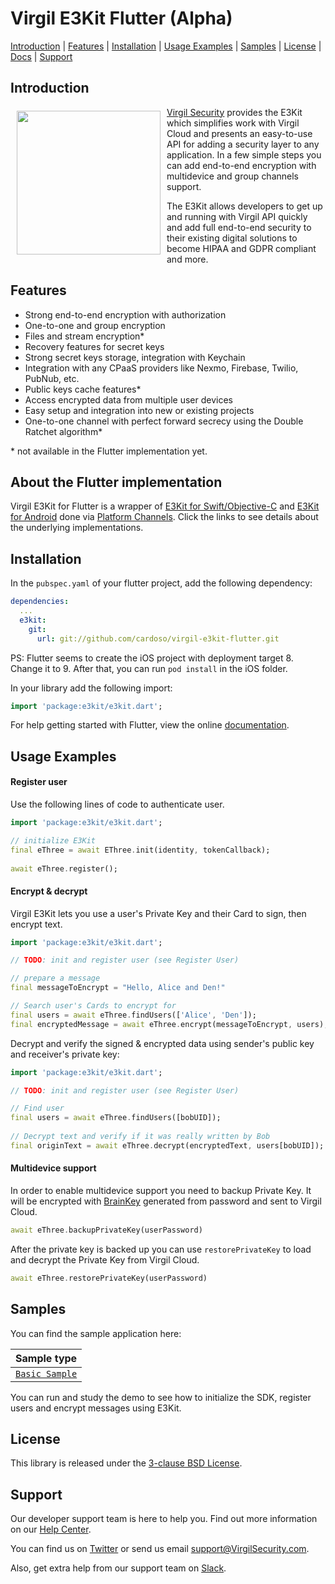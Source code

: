 # Virgil E3Kit Flutter (Alpha)

[Introduction](#introduction) | [Features](#features) | [Installation](#installation) | [Usage Examples](#usage-examples) | [Samples](#samples) | [License](#license) | [Docs](#docs) | [Support](#support)

## Introduction

<a href="https://developer.virgilsecurity.com/docs"><img width="230px" src="https://cdn.virgilsecurity.com/assets/images/github/logos/virgil-logo-red.png" align="left" hspace="10" vspace="6"></a> [Virgil Security](https://virgilsecurity.com) provides the E3Kit which simplifies work with Virgil Cloud and presents an easy-to-use API for adding a security layer to any application. In a few simple steps you can add end-to-end encryption with multidevice and group channels support.

The E3Kit allows developers to get up and running with Virgil API quickly and add full end-to-end security to their existing digital solutions to become HIPAA and GDPR compliant and more.

## Features

- Strong end-to-end encryption with authorization
- One-to-one and group encryption
- Files and stream encryption*
- Recovery features for secret keys
- Strong secret keys storage, integration with Keychain
- Integration with any CPaaS providers like Nexmo, Firebase, Twilio, PubNub, etc.
- Public keys cache features*
- Access encrypted data from multiple user devices
- Easy setup and integration into new or existing projects
- One-to-one channel with perfect forward secrecy using the Double Ratchet algorithm*

\* not available in the Flutter implementation yet.

## About the Flutter implementation

Virgil E3Kit for Flutter is a wrapper of [E3Kit for Swift/Objective-C](https://github.com/VirgilSecurity/virgil-e3kit-x) and [E3Kit for Android](https://github.com/VirgilSecurity/virgil-e3kit-kotlin) done via [Platform Channels](https://flutter.dev/docs/development/platform-integration/platform-channels). Click the links to see details about the underlying implementations.

## Installation

In the `pubspec.yaml` of your flutter project, add the following dependency:

```yaml
dependencies:
  ...
  e3kit:
    git:
      url: git://github.com/cardoso/virgil-e3kit-flutter.git
```

PS: Flutter seems to create the iOS project with deployment target 8. Change it to 9. After that, you can run `pod install` in the iOS folder.

In your library add the following import:

```dart
import 'package:e3kit/e3kit.dart';
```

For help getting started with Flutter, view the online [documentation](https://flutter.io/).

## Usage Examples

#### Register user
Use the following lines of code to authenticate user.

```dart
import 'package:e3kit/e3kit.dart';

// initialize E3Kit
final eThree = await EThree.init(identity, tokenCallback);
    
await eThree.register();
```

#### Encrypt & decrypt

Virgil E3Kit lets you use a user's Private Key and their Card to sign, then encrypt text.

```dart
import 'package:e3kit/e3kit.dart';

// TODO: init and register user (see Register User)

// prepare a message
final messageToEncrypt = "Hello, Alice and Den!"

// Search user's Cards to encrypt for
final users = await eThree.findUsers(['Alice', 'Den']);
final encryptedMessage = await eThree.encrypt(messageToEncrypt, users);
```

Decrypt and verify the signed & encrypted data using sender's public key and receiver's private key:

```dart
import 'package:e3kit/e3kit.dart';

// TODO: init and register user (see Register User)

// Find user
final users = await eThree.findUsers([bobUID]);
    
// Decrypt text and verify if it was really written by Bob
final originText = await eThree.decrypt(encryptedText, users[bobUID]);
```

#### Multidevice support

In order to enable multidevice support you need to backup Private Key. It will be encrypted with [BrainKey](https://github.com/VirgilSecurity/virgil-pythia-x) generated from password and sent to Virgil Cloud.

```dart
await eThree.backupPrivateKey(userPassword)
```

After the private key is backed up you can use `restorePrivateKey` to load and decrypt the Private Key from Virgil Cloud.

```dart
await eThree.restorePrivateKey(userPassword)
```

## Samples

You can find the sample application here:

| Sample type | 
|----------| 
| [`Basic Sample`](https://github.com/cardoso/virgil-e3kit-flutter/tree/master/example) | 

You can run and study the demo to see how to initialize the SDK, register users and encrypt messages using E3Kit.

## License

This library is released under the [3-clause BSD License](LICENSE).

## Support
Our developer support team is here to help you. Find out more information on our [Help Center](https://help.virgilsecurity.com/).

You can find us on [Twitter](https://twitter.com/VirgilSecurity) or send us email support@VirgilSecurity.com.

Also, get extra help from our support team on [Slack](https://virgilsecurity.com/join-community).
